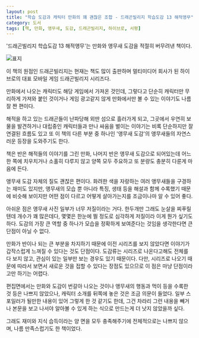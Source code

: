 ```yaml
---
layout: post
title: "학습 도감과 캐릭터 만화의 꽤 괜찮은 조합 - 드래곤빌리지 학습도감 13 해적앵무"
category: 도서
tags: [책, 만화, 앵무새, 도감, 드래곤빌리지, 하이브로, 서평]
---
```


'드래곤빌리지 학습도감 13 해적앵무'는
만화와 앵무새 도감을 적절히 버무려낸 책이다.

![표지](https://lh3.googleusercontent.com/Vp0q4-6_rr4Yw6QN-lXYLfRJ1w-EEDDplH9V4O9Tj6Ir4iRyGavtfSMJBu4Wy0wb94voWCvVriN9rg=s480)

이 책의 원점인 드래곤빌리지는
현재는 책도 많이 출판하며 멀티미디어 회사가 된
하이브로의 대표 모바일 게임 드래곤빌리지 시리즈다.

만화에서 나오는 캐릭터도 해당 게임에서 가져온 것인데,
그렇다고 단순히 캐릭터만 무리하게 가져와 붙인 것이거나
게임 광고같지 않게 만화에서만 볼 수 있는 이야기도 나름 잘 짠 편이다.

해적을 하고 있는 드래곤들이 난파당해 외딴 섬으로 흘러가게 되고,
그곳에서 우연히 보물을 발견하거나
대립중인 캐릭터들과 만나 싸움을 벌이는 이야기는
비록 단순하지만 잘 연결된 흐름도 있고
또 이 책의 다른 부분 중 하나인 '앵무새 도감'의 앵무새들의 자연스러운 등장을 도와주기도 한다.

책은 반은 해적들의 이야기를 그린 만화,
나머지 반은 앵무새 도감으로 되어있는데
어느 한 쪽에 치우치거나 소홀히 다루지 않고
양쪽 모두 주요하고 또 분량도 충분히 다룬게 마음에 든다.

앵무새 도감 자체의 질도 괜찮은 편이다.
화려한 색을 자랑하는 여러 앵무새들을 구경하는 재미도 있지만,
앵무새의 모습 뿐 아니라 특징, 생태 등을 해설과 함께 수록했기 때문에
비슷해 보이지만 어떤 점이 다르고 어떻게 살아가는지를 조금이나마 알 수 있어 좋다.

아쉬운 점은 앵무새 사진 일부가 너무 저질이라는 거다.
한두개만 그래도 눈살을 찌푸릴텐데 개수가 꽤 많은데다,
몇몇은 한눈에 띌 정도로 심각하게 저질이라 이게 뭔가 싶기도 하다.
도감의 가장 큰 역할 중 하나가 모습을 정확하게 보여준다는 것임을 생각한다면 큰 단점이 아닐 수 없다.

만화가 반이나 되는 큰 부분을 차지하기 때문에
이전 시리즈를 보지 않았다면 이야기가 갑작스럽게 느껴질 수 있다는 것도 단점이다.
도감류는 시리즈로 나온다고해도 전체를 다 보지 않고,
관심이 있는 일부만 보는 경우도 있기 때문이다.
다만, 시리즈로 나오기 때문에 따라서 보면서 새로운 것을 접할 수 있다는 장점도 있으므로
이 점은 마냥 단점이라고만 하기는 어렵다.

편집면에서는
만화와 도감이 번갈아 나오는 것이나 앵무새의 행동과 먹이 등을 수록한 것 등은 나쁘지 않았으나,
캐릭터 소개를 뒤쪽에 놓은 것은 조금 의문이 들었다.
일부 스포일러가 될만한 내용이 있어 그렇게 한 것 같기도 한데,
그건 차라리 그런 내용을 빼거나 본문을 보고 나서야 알아볼 수 있게 하는 식으로 만드는게 더 낫지 않았을까 싶다.

그래도 재미와 지식 습득이라는 양 면을 모두 충족해주기에 전체적으로는 나쁘지 않으며,
나름 만족스럽기도 한 책이었다.
